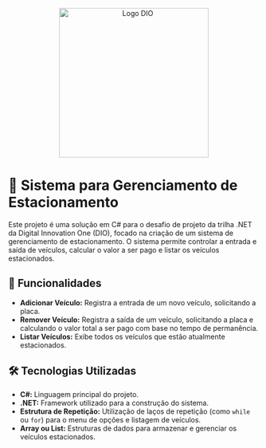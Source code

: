
<p align="center">
  <img src="https://hermes.digitalinnovation.one/assets/diome/logo.png" alt="Logo DIO" width="300"/>
</p>


# 🚗 Sistema para Gerenciamento de Estacionamento

Este projeto é uma solução em C# para o desafio de projeto da trilha .NET da Digital Innovation One (DIO), focado na criação de um sistema de gerenciamento de estacionamento. O sistema permite controlar a entrada e saída de veículos, calcular o valor a ser pago e listar os veículos estacionados.

## 🚀 Funcionalidades

- **Adicionar Veículo:** Registra a entrada de um novo veículo, solicitando a placa.
- **Remover Veículo:** Registra a saída de um veículo, solicitando a placa e calculando o valor total a ser pago com base no tempo de permanência.
- **Listar Veículos:** Exibe todos os veículos que estão atualmente estacionados.

## 🛠️ Tecnologias Utilizadas

- **C#:** Linguagem principal do projeto.
- **.NET:** Framework utilizado para a construção do sistema.
- **Estrutura de Repetição:** Utilização de laços de repetição (como `while` ou `for`) para o menu de opções e listagem de veículos.
- **Array ou List:** Estruturas de dados para armazenar e gerenciar os veículos estacionados.

